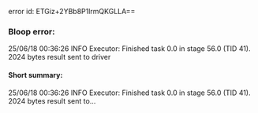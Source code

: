 error id: ETGiz+2YBb8P1lrmQKGLLA==
### Bloop error:

25/06/18 00:36:26 INFO Executor: Finished task 0.0 in stage 56.0 (TID 41). 2024 bytes result sent to driver
#### Short summary: 

25/06/18 00:36:26 INFO Executor: Finished task 0.0 in stage 56.0 (TID 41). 2024 bytes result sent to...